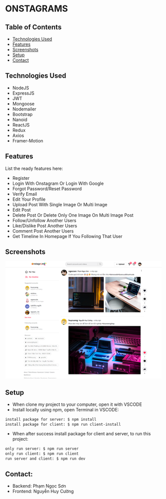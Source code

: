 # ONSTAGRAMS


## Table of Contents
* [Technologies Used](#technologies-used)
* [Features](#features)
* [Screenshots](#screenshots)
* [Setup](#setup)
* [Contact](#contact)


## Technologies Used
- NodeJS
- ExpressJS
- JWT
- Mongoose
- Nodemailer
- Bootstrap
- Nanoid
- ReactJS
- Redux
- Axios
- Framer-Motion


## Features
List the ready features here:
- Register
- Login With Onstagram Or Login With Google
- Forgot Password/Reset Password
- Verify Email
- Edit Your Profile
- Upload Post With Single Image Or Multi Image
- Edit Post
- Delete Post Or Delete Only One Image On Multi Image Post
- Follow/Unfollow Another Users
- Like/Dislike Post Another Users
- Comment Post Another Users
- Get Timeline In Homepage If You Following That User


## Screenshots
![Homepage screenshot](./screenshots/screenshots-readme.png)


## Setup

- When clone my project to your computer, open it with VSCODE
- Install locally using npm, open Terminal in VSCODE:

```
install package for server: $ npm install
install package for client: $ npm run client-install

```

- When after success install package for client and server, to run this project:
```
only run server: $ npm run server
only run client: $ npm run client
run server and client: $ npm run dev
```

## Contact:
- Backend: Phạm Ngọc Sơn
- Frontend: Nguyễn Huy Cường
